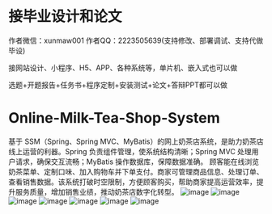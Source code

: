 # 接毕业设计和论文
作者微信：xunmaw001  作者QQ：2223505639(支持修改、部署调试、支持代做毕设)

接网站设计、小程序、H5、APP、各种系统等，单片机、嵌入式也可以做

选题+开题报告+任务书+程序定制+安装测试+论文+答辩PPT都可以做
# Online-Milk-Tea-Shop-System
基于 SSM（Spring、Spring MVC、MyBatis）的网上奶茶店系统，是助力奶茶店线上运营的利器。Spring 负责组件管理，使系统结构清晰；Spring MVC 处理用户请求，确保交互流畅；MyBatis 操作数据库，保障数据准确。  顾客能在线浏览奶茶菜单、定制口味、加入购物车并下单支付。商家可管理商品信息、处理订单、查看销售数据。该系统打破时空限制，方便顾客购买，帮助商家提高运营效率，提升服务质量，增加销售业绩，推动奶茶店数字化转型。 
![image](https://github.com/user-attachments/assets/094ab540-243c-44d3-9f10-895bea8a1b6a)
![image](https://github.com/user-attachments/assets/1df7c336-fd16-4de1-87ba-22b222ba0aff)
![image](https://github.com/user-attachments/assets/4c546be3-26cc-4534-a860-b31a7386389f)
![image](https://github.com/user-attachments/assets/12ac9f99-e723-4e21-aa3f-5f999f7fb1f4)
![image](https://github.com/user-attachments/assets/03afc3b9-286a-4eb0-bab6-f8bc5660e4f5)
![image](https://github.com/user-attachments/assets/aa102dfe-63a9-4da7-98fa-11fbd2b6c61e)
![image](https://github.com/user-attachments/assets/9952f328-bdc4-4630-a72a-8bfd0af37930)
